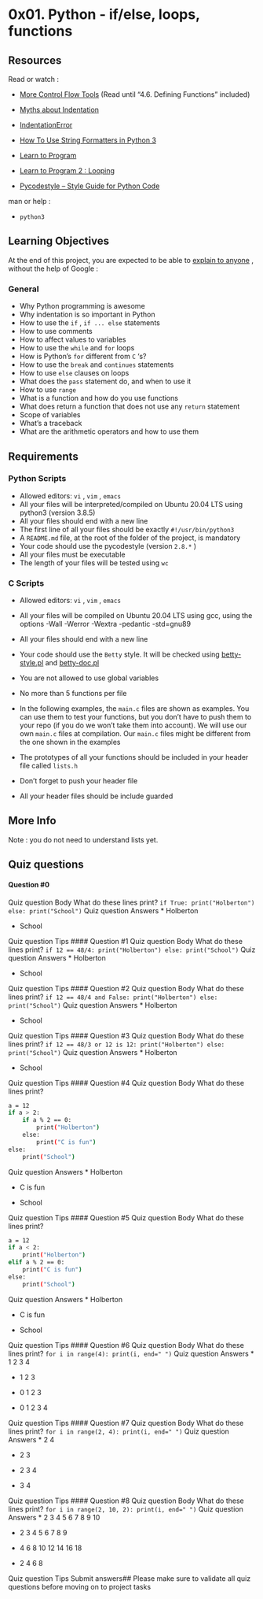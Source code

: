 # 0x01. Python - if/else, loops, functions


## Resources
Read or watch :
* [More Control Flow Tools](https://intranet.hbtn.io/rltoken/YLjvfmHv_JJ-J-cyn8bS2Q) 
 (Read until “4.6. Defining Functions” included)
* [Myths about Indentation](https://intranet.hbtn.io/rltoken/Y-HaMMJBKPseiVDo_v9PVg) 

* [IndentationError](https://intranet.hbtn.io/rltoken/AorC2VSZ4yCOx-AbatvKLA) 

* [How To Use String Formatters in Python 3](https://intranet.hbtn.io/rltoken/BQD7VNGK4cYVjXhNx1hfAQ) 

* [Learn to Program](https://intranet.hbtn.io/rltoken/mlo-dauC8pSM_NrO5VYobw) 

* [Learn to Program 2 : Looping](https://intranet.hbtn.io/rltoken/mlo-dauC8pSM_NrO5VYobw) 

* [Pycodestyle – Style Guide for Python Code](https://intranet.hbtn.io/rltoken/5uFnbDmoyPNoxwXUNxEypw) 

man or help :
*  ` python3 ` 
## Learning Objectives
At the end of this project, you are expected to be able to  [explain to anyone](https://intranet.hbtn.io/rltoken/zTORGnHYbsyIZDwVtF_aZw) 
 ,  without the help of Google :
### General
* Why Python programming is awesome
* Why indentation is so important in Python
* How to use the  ` if ` ,  ` if ... else `  statements
* How to use comments
* How to affect values to variables
* How to use the  ` while `  and  ` for `  loops
* How is Python’s  ` for `  different from  ` C ` ‘s?
* How to use the  ` break `  and  ` continues `  statements
* How to use  ` else `  clauses on loops
* What does the  ` pass `  statement do, and when to use it
* How to use  ` range ` 
* What is a function and how do you use functions
* What does return a function that does not use any  ` return `  statement
* Scope of variables
* What’s a traceback
* What are the arithmetic operators and how to use them
## Requirements
### Python Scripts
* Allowed editors:  ` vi ` ,  ` vim ` ,  ` emacs ` 
* All your files will be interpreted/compiled on Ubuntu 20.04 LTS using python3 (version 3.8.5)
* All your files should end with a new line
* The first line of all your files should be exactly  ` #!/usr/bin/python3 ` 
* A  ` README.md `  file, at the root of the folder of the project, is mandatory
* Your code should use the pycodestyle (version  ` 2.8.* ` )
* All your files must be executable
* The length of your files will be tested using  ` wc ` 
### C Scripts
* Allowed editors:  ` vi ` ,  ` vim ` ,  ` emacs ` 
* All your files will be compiled on Ubuntu 20.04 LTS using gcc, using the options -Wall -Werror -Wextra -pedantic -std=gnu89
* All your files should end with a new line
* Your code should use the  ` Betty `  style. It will be checked using [betty-style.pl](https://github.com/holbertonschool/Betty/blob/master/betty-style.pl) 
 and [betty-doc.pl](https://github.com/holbertonschool/Betty/blob/master/betty-doc.pl) 

* You are not allowed to use global variables
* No more than 5 functions per file
* In the following examples, the  ` main.c `  files are shown as examples. You can use them to test your functions, but you don’t have to push them to your repo (if you do we won’t take them into account). We will use our own  ` main.c `  files at compilation. Our  ` main.c `  files might be different from the one shown in the examples
* The prototypes of all your functions should be included in your header file called  ` lists.h ` 
* Don’t forget to push your header file
* All your header files should be include guarded
## More Info
Note : you do not need to understand lists yet.
## Quiz questions
#### Question #0
 Quiz question Body What do these lines print?
 ` if True:
    print("Holberton")
else:
    print("School")
 `  Quiz question Answers * Holberton

* School

 Quiz question Tips #### Question #1
 Quiz question Body What do these lines print?
 ` if 12 == 48/4:
    print("Holberton")
else:
    print("School")
 `  Quiz question Answers * Holberton

* School

 Quiz question Tips #### Question #2
 Quiz question Body What do these lines print?
 ` if 12 == 48/4 and False:
    print("Holberton")
else:
    print("School")
 `  Quiz question Answers * Holberton

* School

 Quiz question Tips #### Question #3
 Quiz question Body What do these lines print?
 ` if 12 == 48/3 or 12 is 12:
    print("Holberton")
else:
    print("School")
 `  Quiz question Answers * Holberton

* School

 Quiz question Tips #### Question #4
 Quiz question Body What do these lines print?
```bash
a = 12
if a > 2:
    if a % 2 == 0:
        print("Holberton")
    else:
        print("C is fun")
else:
    print("School")

```
 Quiz question Answers * Holberton

* C is fun

* School

 Quiz question Tips #### Question #5
 Quiz question Body What do these lines print?
```bash
a = 12
if a < 2:
    print("Holberton")
elif a % 2 == 0:
    print("C is fun")
else:
    print("School")

```
 Quiz question Answers * Holberton

* C is fun

* School

 Quiz question Tips #### Question #6
 Quiz question Body What do these lines print?
 ` for i in range(4):
    print(i, end=" ")
 `  Quiz question Answers * 1 2 3 4

* 1 2 3

* 0 1 2 3

* 0 1 2 3 4

 Quiz question Tips #### Question #7
 Quiz question Body What do these lines print?
 ` for i in range(2, 4):
    print(i, end=" ")
 `  Quiz question Answers * 2 4

* 2 3

* 2 3 4

* 3 4

 Quiz question Tips #### Question #8
 Quiz question Body What do these lines print?
 ` for i in range(2, 10, 2):
    print(i, end=" ")
 `  Quiz question Answers * 2 3 4 5 6 7 8 9 10

* 2 3 4 5 6 7 8 9

* 4 6 8 10 12 14 16 18

* 2 4 6 8

 Quiz question Tips Submit answers## Please make sure to validate all quiz questions before moving on to project tasks

